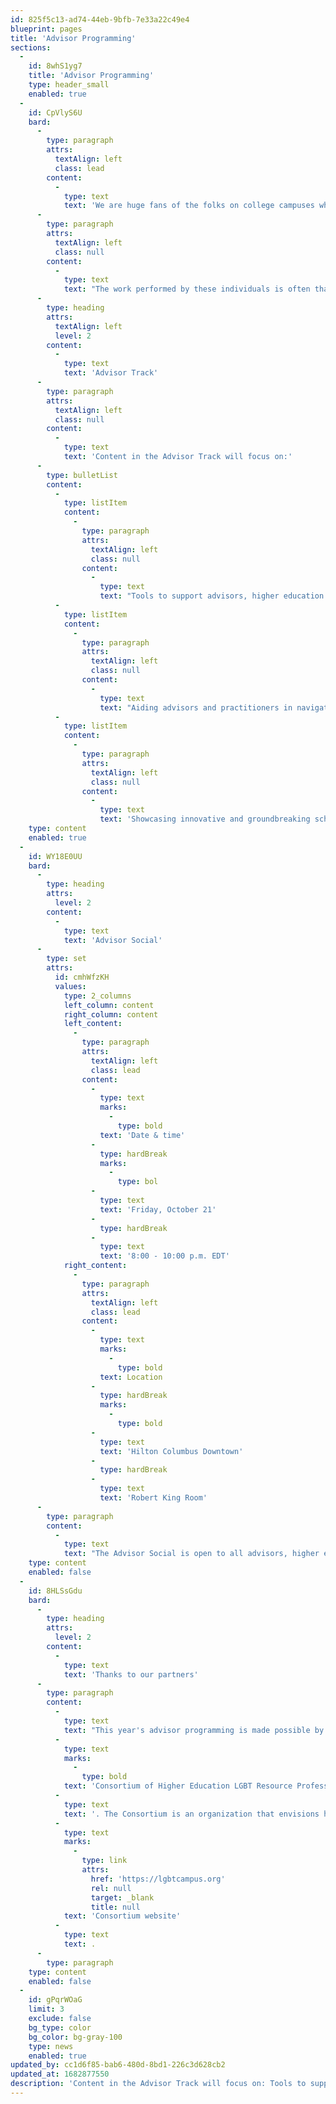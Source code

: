 ```yaml
---
id: 825f5c13-ad74-44eb-9bfb-7e33a22c49e4
blueprint: pages
title: 'Advisor Programming'
sections:
  -
    id: 8whS1yg7
    title: 'Advisor Programming'
    type: header_small
    enabled: true
  -
    id: CpVlyS6U
    bard:
      -
        type: paragraph
        attrs:
          textAlign: left
          class: lead
        content:
          -
            type: text
            text: 'We are huge fans of the folks on college campuses who dedicate themselves to supporting queer and trans college students as advisors, student support service staff or by way of “other duties as assigned.” '
      -
        type: paragraph
        attrs:
          textAlign: left
          class: null
        content:
          -
            type: text
            text: "The work performed by these individuals is often thankless or beyond their job description but plays a huge part in creating affirming spaces and experiences for queer and trans college students. We want to recognize this work and hold space for these roles who often attend the conference with their student groups.\_\_"
      -
        type: heading
        attrs:
          textAlign: left
          level: 2
        content:
          -
            type: text
            text: 'Advisor Track'
      -
        type: paragraph
        attrs:
          textAlign: left
          class: null
        content:
          -
            type: text
            text: 'Content in the Advisor Track will focus on:'
      -
        type: bulletList
        content:
          -
            type: listItem
            content:
              -
                type: paragraph
                attrs:
                  textAlign: left
                  class: null
                content:
                  -
                    type: text
                    text: "Tools to support advisors, higher education practitioners and other roles that support college students carry out their vital work\_"
          -
            type: listItem
            content:
              -
                type: paragraph
                attrs:
                  textAlign: left
                  class: null
                content:
                  -
                    type: text
                    text: "Aiding advisors and practitioners in navigating complex campus environments and overcoming workplace barriers, burnout and other hardships of their positions\_"
          -
            type: listItem
            content:
              -
                type: paragraph
                attrs:
                  textAlign: left
                  class: null
                content:
                  -
                    type: text
                    text: 'Showcasing innovative and groundbreaking scholarship, research, programming and other initiatives that contribute to a culture of higher education in which sexuality and gender diversity is celebrated'
    type: content
    enabled: true
  -
    id: WY18E0UU
    bard:
      -
        type: heading
        attrs:
          level: 2
        content:
          -
            type: text
            text: 'Advisor Social'
      -
        type: set
        attrs:
          id: cmhWfzKH
          values:
            type: 2_columns
            left_column: content
            right_column: content
            left_content:
              -
                type: paragraph
                attrs:
                  textAlign: left
                  class: lead
                content:
                  -
                    type: text
                    marks:
                      -
                        type: bold
                    text: 'Date & time'
                  -
                    type: hardBreak
                    marks:
                      -
                        type: bol
                  -
                    type: text
                    text: 'Friday, October 21'
                  -
                    type: hardBreak
                  -
                    type: text
                    text: '8:00 - 10:00 p.m. EDT'
            right_content:
              -
                type: paragraph
                attrs:
                  textAlign: left
                  class: lead
                content:
                  -
                    type: text
                    marks:
                      -
                        type: bold
                    text: Location
                  -
                    type: hardBreak
                    marks:
                      -
                        type: bold
                  -
                    type: text
                    text: 'Hilton Columbus Downtown'
                  -
                    type: hardBreak
                  -
                    type: text
                    text: 'Robert King Room'
      -
        type: paragraph
        content:
          -
            type: text
            text: "The Advisor Social is open to all advisors, higher ed pros, graduate students, and others who work with, in, and on behalf of students and institutions. Drink tickets and hors d'oeuvres will be available."
    type: content
    enabled: false
  -
    id: 8HLSsGdu
    bard:
      -
        type: heading
        attrs:
          level: 2
        content:
          -
            type: text
            text: 'Thanks to our partners'
      -
        type: paragraph
        content:
          -
            type: text
            text: "This year's advisor programming is made possible by the integral relationship between MBLGTACC and the "
          -
            type: text
            marks:
              -
                type: bold
            text: 'Consortium of Higher Education LGBT Resource Professionals'
          -
            type: text
            text: '. The Consortium is an organization that envisions higher education environments where LGBTQ people, inclusive of all our intersecting identities, are fully liberated. For more information, visit the '
          -
            type: text
            marks:
              -
                type: link
                attrs:
                  href: 'https://lgbtcampus.org'
                  rel: null
                  target: _blank
                  title: null
            text: 'Consortium website'
          -
            type: text
            text: .
      -
        type: paragraph
    type: content
    enabled: false
  -
    id: gPqrWOaG
    limit: 3
    exclude: false
    bg_type: color
    bg_color: bg-gray-100
    type: news
    enabled: true
updated_by: cc1d6f85-bab6-480d-8bd1-226c3d628cb2
updated_at: 1682877550
description: 'Content in the Advisor Track will focus on: Tools to support advisors, higher education practitioners and other roles that support college students carry out their vital work; Aiding advisors and practitioners in navigating complex campus environments and overcoming workplace barriers, burnout and other hardships of their positions; and Showcasing innovative and groundbreaking scholarship, research, programming and other initiatives that contribute to a culture of higher education in which sexuality and gender diversity is celebrated.'
---
```

